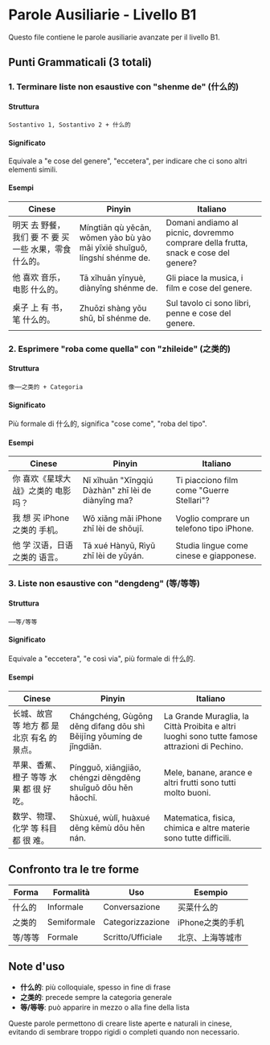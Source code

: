 # Parole Ausiliarie - Livello B1

Questo file contiene le parole ausiliarie avanzate per il livello B1.

## Punti Grammaticali (3 totali)

### 1. Terminare liste non esaustive con "shenme de" (什么的)

#### Struttura

```
Sostantivo 1, Sostantivo 2 + 什么的
```

#### Significato

Equivale a "e cose del genere", "eccetera", per indicare che ci sono altri elementi simili.

#### Esempi

| Cinese | Pinyin | Italiano |
|--------|--------|----------|
| 明天 去 野餐，我们 要 不 要 买 一些 水果，零食 什么的。 | Míngtiān qù yěcān, wǒmen yào bù yào mǎi yīxiē shuǐguǒ, língshí shénme de. | Domani andiamo al picnic, dovremmo comprare della frutta, snack e cose del genere? |
| 他 喜欢 音乐，电影 什么的。 | Tā xǐhuān yīnyuè, diànyǐng shénme de. | Gli piace la musica, i film e cose del genere. |
| 桌子 上 有 书，笔 什么的。 | Zhuōzi shàng yǒu shū, bǐ shénme de. | Sul tavolo ci sono libri, penne e cose del genere. |

### 2. Esprimere "roba come quella" con "zhileide" (之类的)

#### Struttura

```
像⋯⋯之类的 + Categoria
```

#### Significato

Più formale di 什么的, significa "cose come", "roba del tipo".

#### Esempi

| Cinese | Pinyin | Italiano |
|--------|--------|----------|
| 你 喜欢《星球大战》之类的 电影 吗？ | Nǐ xǐhuān "Xīngqiú Dàzhàn" zhī lèi de diànyǐng ma? | Ti piacciono film come "Guerre Stellari"? |
| 我 想 买 iPhone 之类的 手机。 | Wǒ xiǎng mǎi iPhone zhī lèi de shǒujī. | Voglio comprare un telefono tipo iPhone. |
| 他 学 汉语，日语 之类的 语言。 | Tā xué Hànyǔ, Rìyǔ zhī lèi de yǔyán. | Studia lingue come cinese e giapponese. |

### 3. Liste non esaustive con "dengdeng" (等/等等)

#### Struttura

```
⋯⋯等/等等
```

#### Significato

Equivale a "eccetera", "e così via", più formale di 什么的.

#### Esempi

| Cinese | Pinyin | Italiano |
|--------|--------|----------|
| 长城、故宫 等 地方 都 是 北京 有名 的 景点。 | Chángchéng, Gùgōng děng dìfang dōu shì Běijīng yǒumíng de jǐngdiǎn. | La Grande Muraglia, la Città Proibita e altri luoghi sono tutte famose attrazioni di Pechino. |
| 苹果、香蕉、橙子 等等 水果 都 很 好吃。 | Píngguǒ, xiāngjiāo, chéngzi děngděng shuǐguǒ dōu hěn hǎochī. | Mele, banane, arance e altri frutti sono tutti molto buoni. |
| 数学、物理、化学 等 科目 都 很 难。 | Shùxué, wùlǐ, huàxué děng kēmù dōu hěn nán. | Matematica, fisica, chimica e altre materie sono tutte difficili. |

## Confronto tra le tre forme

| Forma | Formalità | Uso | Esempio |
|-------|-----------|-----|---------|
| 什么的 | Informale | Conversazione | 买菜什么的 |
| 之类的 | Semiformale | Categorizzazione | iPhone之类的手机 |
| 等/等等 | Formale | Scritto/Ufficiale | 北京、上海等城市 |

## Note d'uso

- **什么的**: più colloquiale, spesso in fine di frase
- **之类的**: precede sempre la categoria generale
- **等/等等**: può apparire in mezzo o alla fine della lista

Queste parole permettono di creare liste aperte e naturali in cinese, evitando di sembrare troppo rigidi o completi quando non necessario.

